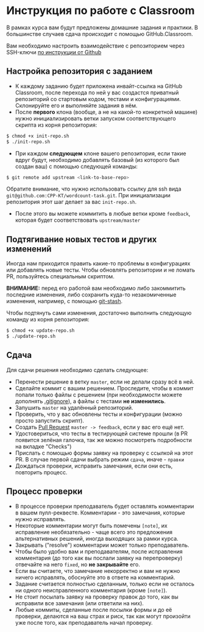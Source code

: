 # Инструкция по работе с Classroom

В рамках курса вам будут предложены домашние задания и практики. В большинстве случаев сдача происходит с помощью GitHub.Classroom.

Вам необходимо настроить взаимодействие с репозиторием через SSH-ключи [по инструкции от Github](https://docs.github.com/en/authentication/connecting-to-github-with-ssh)

## Настройка репозитория с заданием

* К каждому заданию будет приложена инвайт-ссылка на GitHub Classroom, после перехода по ней у вас создастся приватный репозиторий со стартовым кодом, тестами и конфигурациями. Склонируйте его и выполняйте задания в нём.
* После **первого** клона (вообще, а не на какой-то конкретной машине) нужно инициализировать ветки запуском соответствующего скрипта из корня репозитория:
```bash
$ chmod +x init-repo.sh
$ ./init-repo.sh
```
* При каждом **следующем** клоне вашего репозитория, если такие вдруг будут, необходимо добавлять базовый (из которого был создан ваш) с помощью следующей команды: 
```bash
$ git remote add upstream <link-to-base-repo>
```
Обратите внимание, что нужно использовать ссылку для ssh вида `git@github.com:CPP-KT/wordcount-task.git`. 
При инициализации репозитория этот шаг делает за вас `init-repo.sh`.
* После этого вы можете коммитить в любые ветки кроме `feedback`, которая будет соответствовать `upstream/master`

## Подтягивание новых тестов и других изменений

Иногда нам приходится править какие-то проблемы в конфигурациях или добавлять новые тесты. Чтобы обновлять репозитории и не ломать PR, пользуйтесь специальным скриптом. 

**ВНИМАНИЕ:** перед его работой вам необходимо либо закоммитить последние изменения, либо сохранить куда-то незакомиченные изменения, например, с помощью [git-stash](https://git-scm.com/docs/git-stash). 

Чтобы подтянуть сами изменения, достаточно выполнить следующую команду из корня репозитория:
```bash
$ chmod +x update-repo.sh
$ ./update-repo.sh
```

## Сдача

Для сдачи решения необходимо сделать следующее:
* Перенести решение в ветку `master`, если не делали сразу всё в ней.
* Сделайте коммит с вашим решением. Проследите, чтобы в коммит попали только файлы с решением (при необходимости можете дополнять [.gitignore](https://git-scm.com/docs/gitignore)), а файлы с тестами **не изменились**.
* Запушить `master` на удалённый репозиторий.
* Проверить, что у вас обновлены тесты и конфигурации (можно просто запустить скрипт).
* Создать [Pull Request](https://docs.github.com/en/github/collaborating-with-issues-and-pull-requests/creating-a-pull-request) `master -> feedback`, если у вас его ещё нет.
* Удостовериться, что тесты в тестирующей системе прошли (в PR появится зелёная галочка, так же можно посмотреть подробности на вкладке "Checks")
* Прислать с помощью формы заявку на проверку с ссылкой на этот PR. В случае первой сдачи выбрать режим `сдача`, иначе - `правки`
* Дождаться проверки, исправить замечания, если они есть, повторить процесс.

## Процесс проверки

* В процессе проверки преподаватель будет оставлять комментарии в вашем пулл-реквесте. Комментарии - это замечания, которые нужно исправлять.
* Некоторые комментарии могут быть помечены `[note]`, их исправление необязательно - чаще всего это предложения альтернативных решений, иногда выходящих за рамки курса.
* Закрывать ("resolve") комментарии может только преподаватель.
* Чтобы было удобно вам и преподавателям, после исправления комментария (до того как вы послали заявку на перепроверку) отвечайте на него `fixed`, но **не закрывайте** его.
* Если вы считаете, что замечание некорректно и вам не нужно ничего исправлять, обоснуйте это в ответе на комментарий.
* Задание считается полностью сделанным, только если не осталось ни одного неисправленного комментария (кроме `[note]`).
* Не стоит посылать заявку на проверку правок до того, как вы исправили все замечания (или ответили на них).
* Любые коммиты, сделанные после посылки формы и до её проверки, делаются на ваш страх и риск, так как могут произойти уже после того, как преподаватель начал проверку.
